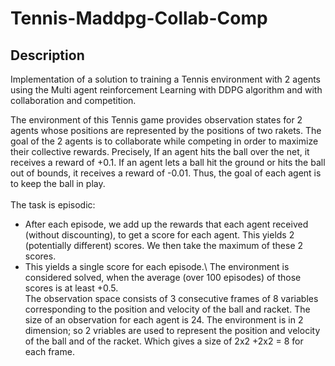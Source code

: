 # Tennis-Maddpg-Collab-Comp
## Description
Implementation of a solution to training a Tennis environment with 2 agents using the Multi agent reinforcement Learning with DDPG algorithm and with collaboration and competition.

The environment of this Tennis game provides observation states for 2 agents whose positions are represented by the positions of two rakets. The goal of the 2 agents is to collaborate while competing in order to maximize their collective rewards.
Precisely, If an agent hits the ball over the net, it receives a reward of +0.1. If an agent lets a ball hit the ground or hits the ball out of bounds, it receives a reward of -0.01. Thus, the goal of each agent is to keep the ball in play.\
\
The task is episodic:
- After each episode, we add up the rewards that each agent received (without discounting), to get a score for each agent. This yields 2 (potentially different) scores. We then take the     maximum of these 2 scores.
- This yields a single score for each episode.\\
The environment is considered solved, when the average (over 100 episodes) of those scores is at least +0.5.\
The observation space consists of 3 consecutive frames of 8 variables corresponding to the position and velocity of the ball and racket. The size of an observation for each agent is 24. The environment is in 2 dimension; so 2 vriables are used to represent the position and velocity of the ball and of the racket. Which gives a size of 2x2 +2x2 = 8 for each frame.

